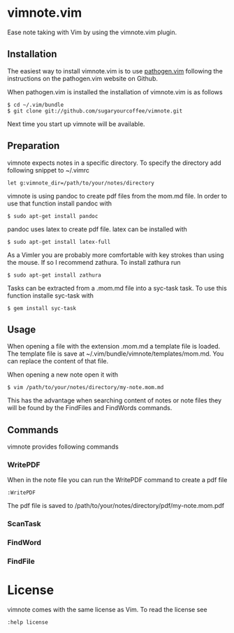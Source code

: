 vimnote.vim
===========
Ease note taking with Vim by using the vimnote.vim plugin.

Installation
------------
The easiest way to install vimnote.vim is to use 
[pathogen.vim](https://github.com/tpope/vim-pathogen) following the instructions
on the pathogen.vim website on Github.

When pathogen.vim is installed the installation of vimnote.vim is as follows

    $ cd ~/.vim/bundle
    $ git clone git://github.com/sugaryourcoffee/vimnote.git

Next time you start up vimnote will be available.

Preparation
-----------
vimnote expects notes in a specific directory. To specify the directory add
following snippet to ~/.vimrc

    let g:vimnote_dir=/path/to/your/notes/directory

vimnote is using pandoc to create pdf files from the mom.md file. In order to 
use that function install pandoc with

    $ sudo apt-get install pandoc

pandoc uses latex to create pdf file. latex can be installed with

    $ sudo apt-get install latex-full

As a Vimler you are probably more comfortable with key strokes than using the 
mouse. If so I recommend zathura. To install zathura run

    $ sudo apt-get install zathura

Tasks can be extracted from a .mom.md file into a syc-task task. To use this 
function installe syc-task with

    $ gem install syc-task

Usage
-----
When opening a file with the extension .mom.md a template file is loaded. The
template file is save at ~/.vim/bundle/vimnote/templates/mom.md. You can replace
the content of that file.

When opening a new note open it with

    $ vim /path/to/your/notes/directory/my-note.mom.md

This has the advantage when searching content of notes or note files they will
be found by the FindFiles and FindWords commands.

Commands
--------
vimnote provides following commands

### WritePDF
When in the note file you can run the WritePDF command to create a pdf file

    :WritePDF

The pdf file is saved to /path/to/your/notes/directory/pdf/my-note.mom.pdf

### ScanTask

### FindWord

### FindFile

License
=======
vimnote comes with the same license as Vim. To read the license see

    :help license


